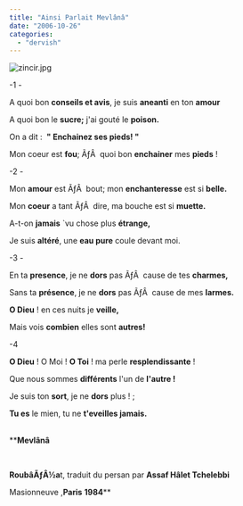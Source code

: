 ```yaml
---
title: "Ainsi Parlait Mevlânâ"
date: "2006-10-26"
categories: 
  - "dervish"
---
```


![zincir.jpg](/uploads/2006/10/zincir.kucukresim.jpg)

\-1 ­-

A quoi bon **conseils et avis**, je suis **aneanti** en ton **amour**

A quoi bon le **sucre;** j'ai gouté le **poison.**

On a dit :  **" Enchainez ses pieds! "**

Mon coeur est **fou**; ÃƒÂ  quoi bon **enchainer** mes **pieds** !

\-2 ­-

Mon **amour** est ÃƒÂ  bout; mon **enchanteresse** est si **belle.**

Mon **coeur** a tant ÃƒÂ  dire, ma bouche est si **muette.**

A-t-on **jamais** \`vu chose plus **étrange,**

Je suis **altéré**, une **eau pure** coule devant moi.

\-3 ­-

En ta **presence**, je ne **dors** pas ÃƒÂ  cause de tes **charmes,**

Sans ta **présence**, je ne **dors** pas ÃƒÂ  cause de mes **larmes.**

**O Dieu** ! en ces nuits je **veille,**

Mais vois **combien** elles sont **autres!**

\-4 ­

**O Dieu** ! O Moi ! **O Toi** ! ma perle **resplendissante** !

Que nous sommes **différents** l'un de **l'autre !**

Je suis ton **sort**, je ne **dors** plus ! ;

**Tu es** le mien, tu ne **t'eveilles jamais.**

                                                                                                                 ****Mevlânâ**

  

**RoubâÃƒÂ½a**t, traduit du persan par **Assaf Hâlet Tchelebbi**

Masionneuve ,**Paris** **1984****
